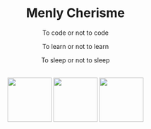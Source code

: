 <div align="center">
  
  # Menly Cherisme
  <p>To code or not to code</p>
  <p>To learn or not to learn</p>
  <p>To sleep or not to sleep</p>

  <br />
  <img src='https://github.com/user-attachments/assets/d84f99c1-90ce-4462-b8dc-3fa5c9d4880b' width='100px'>
  <img src='https://github.com/user-attachments/assets/bdac1d49-c9c4-468f-bce6-db409d46285b' width='100px'>
  <img src='https://github.com/user-attachments/assets/61c42e67-8de3-4a64-8beb-598ac38a3b9e' width='100px'>
  
</div>
